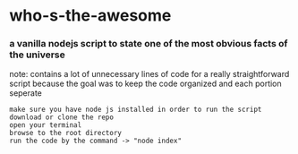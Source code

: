 # who-s-the-awesome

### a vanilla nodejs script to state one of the most obvious facts of the universe

note: contains a lot of unnecessary lines of code for a really straightforward script
      because the goal was to keep the code organized and each portion seperate

    make sure you have node js installed in order to run the script
    download or clone the repo
    open your terminal
    browse to the root directory
    run the code by the command -> "node index"